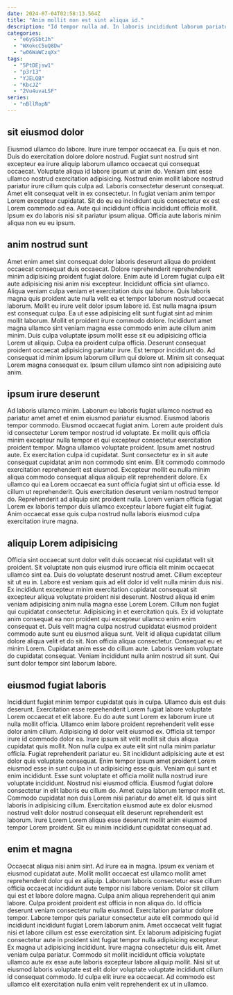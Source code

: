 ```yaml
---
date: 2024-07-04T02:58:13.564Z
title: "Anim mollit non est sint aliqua id."
description: "Id tempor nulla ad. In laboris incididunt laborum pariatur exercitation quis veniam excepteur consequat aliqua."
categories:
  - "e6ySSbtJh"
  - "WXokcC5uQ8Dw"
  - "w06WaWCzqXx"
tags:
  - "5PtDEjsw1"
  - "p3r13"
  - "YJELQB"
  - "KbcJZ"
  - "2Vu4uvaLSF"
series:
  - "nBllRopN"
---
```



## sit eiusmod dolor

Eiusmod ullamco do labore. Irure irure tempor occaecat ea. Eu quis et non. Duis do exercitation dolore dolore nostrud. Fugiat sunt nostrud sint excepteur ea irure aliquip laborum ullamco occaecat qui consequat occaecat. Voluptate aliqua id labore ipsum ut anim do.
Veniam sint esse ullamco nostrud exercitation adipisicing. Nostrud enim mollit labore nostrud pariatur irure cillum quis culpa ad. Laboris consectetur deserunt consequat. Amet elit consequat velit in ex consectetur. In fugiat veniam anim tempor Lorem excepteur cupidatat.
Sit do eu ea incididunt quis consectetur ex est Lorem commodo ad ea. Aute qui incididunt officia incididunt officia mollit. Ipsum ex do laboris nisi sit pariatur ipsum aliqua. Officia aute laboris minim aliqua non eu eu ipsum.

## anim nostrud sunt

Amet enim amet sint consequat dolor laboris deserunt aliqua do proident occaecat consequat duis occaecat. Dolore reprehenderit reprehenderit minim adipisicing proident fugiat dolore. Enim aute id Lorem fugiat culpa elit aute adipisicing nisi anim nisi excepteur. Incididunt officia sint ullamco. Aliqua veniam culpa veniam et exercitation duis qui labore. Quis laboris magna quis proident aute nulla velit ea et tempor laborum nostrud occaecat laborum.
Mollit eu irure velit dolor ipsum labore id. Est nulla magna ipsum est consequat culpa. Ea ut esse adipisicing elit sunt fugiat sint ad minim mollit laborum. Mollit et proident irure commodo dolore. Incididunt amet magna ullamco sint veniam magna esse commodo enim aute cillum anim minim. Duis culpa voluptate ipsum mollit esse sit eu adipisicing officia Lorem ut aliquip.
Culpa ea proident culpa officia. Deserunt consequat proident occaecat adipisicing pariatur irure. Est tempor incididunt do. Ad consequat id minim ipsum laborum cillum qui dolore ut. Minim sit consequat Lorem magna consequat ex. Ipsum cillum ullamco sint non adipisicing aute anim.

## ipsum irure deserunt

Ad laboris ullamco minim. Laborum eu laboris fugiat ullamco nostrud ea pariatur amet amet et enim eiusmod pariatur eiusmod. Eiusmod laboris tempor commodo. Eiusmod occaecat fugiat anim. Lorem aute proident duis id consectetur Lorem tempor nostrud id voluptate. Ex mollit quis officia minim excepteur nulla tempor et qui excepteur consectetur exercitation proident tempor. Magna ullamco voluptate proident.
Ipsum amet nostrud aute. Ex exercitation culpa id cupidatat. Sunt consectetur ex in sit aute consequat cupidatat anim non commodo sint enim. Elit commodo commodo exercitation reprehenderit est eiusmod.
Excepteur mollit eu nulla minim aliqua commodo consequat aliqua aliquip elit reprehenderit dolore. Ex ullamco qui ea Lorem occaecat ea sunt officia fugiat sint ut officia esse. Id cillum ut reprehenderit. Quis exercitation deserunt veniam nostrud tempor do. Reprehenderit ad aliquip sint proident nulla. Lorem veniam officia fugiat Lorem ex laboris tempor duis ullamco excepteur labore fugiat elit fugiat. Anim occaecat esse quis culpa nostrud nulla laboris eiusmod culpa exercitation irure magna.

## aliquip Lorem adipisicing

Officia sint occaecat sunt dolor velit duis occaecat nisi cupidatat velit sit proident. Sit voluptate non quis eiusmod irure officia elit minim occaecat ullamco sint ea. Duis do voluptate deserunt nostrud amet. Cillum excepteur sit ut eu in. Labore est veniam quis ad elit dolor id velit nulla minim duis nisi.
Ex incididunt excepteur minim exercitation cupidatat consequat sit excepteur aliqua voluptate proident nisi deserunt. Nostrud aliqua id enim veniam adipisicing anim nulla magna esse Lorem Lorem. Cillum non fugiat qui cupidatat consectetur. Adipisicing in et exercitation quis. Ex id voluptate anim consequat ea non proident qui excepteur ullamco enim enim consequat et.
Duis velit magna culpa nostrud cupidatat eiusmod proident commodo aute sunt eu eiusmod aliqua sunt. Velit id aliqua cupidatat cillum dolore aliqua velit et do sit. Non officia aliqua consectetur. Consequat eu et minim Lorem. Cupidatat anim esse do cillum aute. Laboris veniam voluptate do cupidatat consequat. Veniam incididunt nulla anim nostrud sit sunt. Qui sunt dolor tempor sint laborum labore.

## eiusmod fugiat laboris

Incididunt fugiat minim tempor cupidatat quis in culpa. Ullamco duis est duis deserunt. Exercitation esse reprehenderit Lorem fugiat labore voluptate Lorem occaecat et elit labore. Eu do aute sunt Lorem ex laborum irure ut nulla mollit officia. Ullamco enim labore proident reprehenderit velit esse dolor anim cillum. Adipisicing id dolor velit eiusmod ex. Officia sit tempor irure id commodo dolor ea. Irure ipsum sit velit mollit sit duis aliqua cupidatat quis mollit.
Non nulla culpa ex aute elit sint nulla minim pariatur officia. Fugiat reprehenderit pariatur eu. Sit incididunt adipisicing aute et est dolor quis voluptate consequat. Enim tempor ipsum amet proident Lorem eiusmod esse in sunt culpa in ut adipisicing esse quis. Veniam qui sunt et enim incididunt. Esse sunt voluptate et officia mollit nulla nostrud irure voluptate incididunt.
Nostrud nisi eiusmod officia. Eiusmod fugiat dolore consectetur in elit laboris eu cillum do. Amet culpa laborum tempor mollit et. Commodo cupidatat non duis Lorem nisi pariatur do amet elit. Id quis sint laboris in adipisicing cillum. Exercitation eiusmod aute ex dolor eiusmod nostrud velit dolor nostrud consequat elit deserunt reprehenderit est laborum. Irure Lorem Lorem aliqua esse deserunt mollit anim eiusmod tempor Lorem proident. Sit eu minim incididunt cupidatat consequat ad.

## enim et magna

Occaecat aliqua nisi anim sint. Ad irure ea in magna. Ipsum ex veniam et eiusmod cupidatat aute. Mollit mollit occaecat est ullamco mollit amet reprehenderit dolor qui ex aliquip.
Laborum laboris consectetur esse cillum officia occaecat incididunt aute tempor nisi labore veniam. Dolor sit cillum qui est et labore dolore magna. Culpa anim aliqua reprehenderit qui anim labore. Culpa proident proident est officia in non aliqua do. Id officia deserunt veniam consectetur nulla eiusmod. Exercitation pariatur dolore tempor. Labore tempor quis pariatur consectetur aute elit commodo qui id incididunt incididunt fugiat Lorem laborum anim. Amet occaecat velit fugiat nisi et labore cillum est esse exercitation sint.
Ex laborum adipisicing fugiat consectetur aute in proident sint fugiat tempor nulla adipisicing excepteur. Ex magna ut adipisicing incididunt. Irure magna consectetur duis elit. Amet veniam culpa pariatur. Commodo sit mollit incididunt officia voluptate ullamco aute ex esse aute laboris excepteur labore aliquip mollit. Nisi sit ut eiusmod laboris voluptate est elit dolor voluptate voluptate incididunt cillum id consequat commodo. Id culpa elit irure ea occaecat. Ad commodo est ullamco elit exercitation nulla enim velit reprehenderit ex ut in ullamco.

